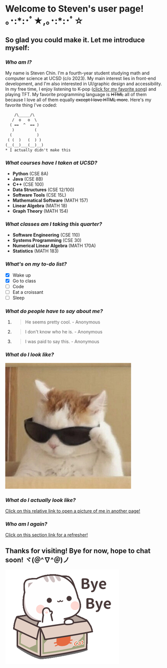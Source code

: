 # Welcome to Steven's user page! ｡･:\*:･ﾟ★,｡･:\*:･ﾟ☆
## So glad you could make it. Let me introduce myself:

### *Who am I?*
My name is Steven Chin. I'm a fourth-year student studying math and computer science at UCSD (c/o 2023). My main interest lies in front-end development, and I'm also interested in UI/graphic design and accessibility. In my free time, I enjoy listening to K-pop ([click for my favorite song](https://www.youtube.com/watch?v=U7mPqycQ0tQ)) and playing TFT. My favorite programming language is ~~HTML~~ all of them because I love all of them equally ~~except I love HTML more~~. Here's my favorite thing I've coded:
```
    /\_____/\
   /  o   o  \
  ( ==  ^  == )
   )         (
  (           )
 ( (  )   (  ) )
(__(__)___(__)__)
* I actually didn't make this
```

### *What courses have I taken at UCSD?*
- **Python** (CSE 8A)
- **Java** (CSE 8B)
- **C++** (CSE 100)
- **Data Structures** (CSE 12/100)
- **Software Tools** (CSE 15L)
- **Mathematical Software** (MATH 157)
- **Linear Algebra** (MATH 18)
- **Graph Theory** (MATH 154)

### *What classes am I taking this quarter?*
- **Software Engineering** (CSE 110)
- **Systems Programming** (CSE 30)
- **Numerical Linear Algebra** (MATH 170A)
- **Statistics** (MATH 183)

### *What's on my to-do list?*
- [x] Wake up
- [x] Go to class
- [ ] Code
- [ ] Eat a croissant
- [ ] Sleep

### *What do people have to say about me?*
1. > He seems pretty cool. - Anonymous
2. > I don't know who he is. - Anonymous
3. > I was paid to say this. - Anonymous

### *What do I look like?*
<img src="./media/me.jpg" width="400px" alt="cat wearing sunglasses">

### *What do I actually look like?*
[Click on this relative link to open a picture of me in another page!](./media/pop-cat.gif)

### *Who am I again?*
[Click on this section link for a refresher!](#who-am-i)

## Thanks for visiting! Bye for now, hope to chat soon! ヾ(＠^∇^＠)ノ
![Cartoon cat waving bye bye](./media/bye.gif)
